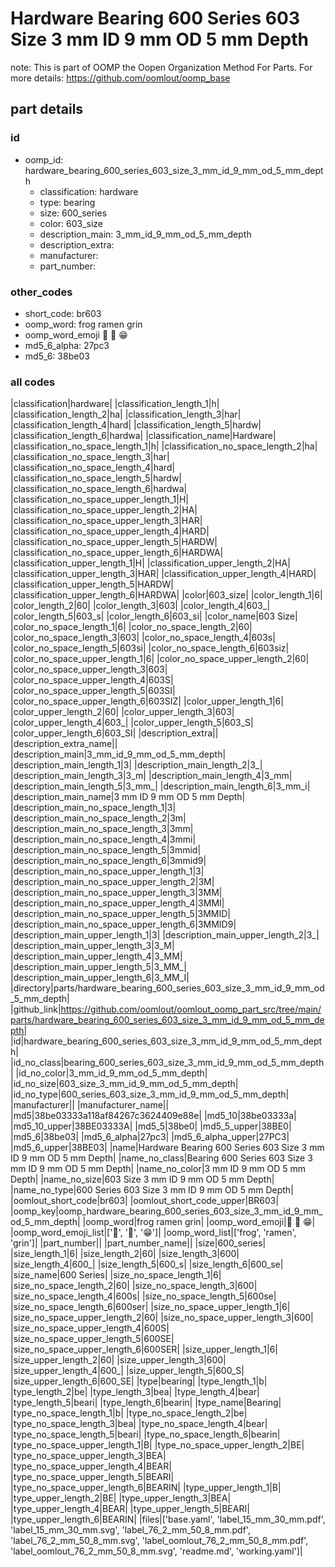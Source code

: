 # Hardware Bearing 600 Series 603 Size 3 mm ID 9 mm OD 5 mm Depth  

note: This is part of OOMP the Oopen Organization Method For Parts. For more details: https://github.com/oomlout/oomp_base

##  part details





### id
* oomp_id: hardware_bearing_600_series_603_size_3_mm_id_9_mm_od_5_mm_depth
  * classification: hardware
  * type: bearing
  * size: 600_series
  * color: 603_size
  * description_main: 3_mm_id_9_mm_od_5_mm_depth
  * description_extra: 
  * manufacturer: 
  * part_number: 

### other_codes
* short_code: br603
* oomp_word: frog ramen grin
* oomp_word_emoji :frog: :ramen: :grin:
* md5_6_alpha: 27pc3
* md5_6: 38be03

### all codes 
|classification|hardware|
|classification_length_1|h|
|classification_length_2|ha|
|classification_length_3|har|
|classification_length_4|hard|
|classification_length_5|hardw|
|classification_length_6|hardwa|
|classification_name|Hardware|
|classification_no_space_length_1|h|
|classification_no_space_length_2|ha|
|classification_no_space_length_3|har|
|classification_no_space_length_4|hard|
|classification_no_space_length_5|hardw|
|classification_no_space_length_6|hardwa|
|classification_no_space_upper_length_1|H|
|classification_no_space_upper_length_2|HA|
|classification_no_space_upper_length_3|HAR|
|classification_no_space_upper_length_4|HARD|
|classification_no_space_upper_length_5|HARDW|
|classification_no_space_upper_length_6|HARDWA|
|classification_upper_length_1|H|
|classification_upper_length_2|HA|
|classification_upper_length_3|HAR|
|classification_upper_length_4|HARD|
|classification_upper_length_5|HARDW|
|classification_upper_length_6|HARDWA|
|color|603_size|
|color_length_1|6|
|color_length_2|60|
|color_length_3|603|
|color_length_4|603_|
|color_length_5|603_s|
|color_length_6|603_si|
|color_name|603 Size|
|color_no_space_length_1|6|
|color_no_space_length_2|60|
|color_no_space_length_3|603|
|color_no_space_length_4|603s|
|color_no_space_length_5|603si|
|color_no_space_length_6|603siz|
|color_no_space_upper_length_1|6|
|color_no_space_upper_length_2|60|
|color_no_space_upper_length_3|603|
|color_no_space_upper_length_4|603S|
|color_no_space_upper_length_5|603SI|
|color_no_space_upper_length_6|603SIZ|
|color_upper_length_1|6|
|color_upper_length_2|60|
|color_upper_length_3|603|
|color_upper_length_4|603_|
|color_upper_length_5|603_S|
|color_upper_length_6|603_SI|
|description_extra||
|description_extra_name||
|description_main|3_mm_id_9_mm_od_5_mm_depth|
|description_main_length_1|3|
|description_main_length_2|3_|
|description_main_length_3|3_m|
|description_main_length_4|3_mm|
|description_main_length_5|3_mm_|
|description_main_length_6|3_mm_i|
|description_main_name|3 mm ID 9 mm OD 5 mm Depth|
|description_main_no_space_length_1|3|
|description_main_no_space_length_2|3m|
|description_main_no_space_length_3|3mm|
|description_main_no_space_length_4|3mmi|
|description_main_no_space_length_5|3mmid|
|description_main_no_space_length_6|3mmid9|
|description_main_no_space_upper_length_1|3|
|description_main_no_space_upper_length_2|3M|
|description_main_no_space_upper_length_3|3MM|
|description_main_no_space_upper_length_4|3MMI|
|description_main_no_space_upper_length_5|3MMID|
|description_main_no_space_upper_length_6|3MMID9|
|description_main_upper_length_1|3|
|description_main_upper_length_2|3_|
|description_main_upper_length_3|3_M|
|description_main_upper_length_4|3_MM|
|description_main_upper_length_5|3_MM_|
|description_main_upper_length_6|3_MM_I|
|directory|parts/hardware_bearing_600_series_603_size_3_mm_id_9_mm_od_5_mm_depth|
|github_link|https://github.com/oomlout/oomlout_oomp_part_src/tree/main/parts/hardware_bearing_600_series_603_size_3_mm_id_9_mm_od_5_mm_depth|
|id|hardware_bearing_600_series_603_size_3_mm_id_9_mm_od_5_mm_depth|
|id_no_class|bearing_600_series_603_size_3_mm_id_9_mm_od_5_mm_depth|
|id_no_color|3_mm_id_9_mm_od_5_mm_depth|
|id_no_size|603_size_3_mm_id_9_mm_od_5_mm_depth|
|id_no_type|600_series_603_size_3_mm_id_9_mm_od_5_mm_depth|
|manufacturer||
|manufacturer_name||
|md5|38be03333a118af84267c3624409e88e|
|md5_10|38be03333a|
|md5_10_upper|38BE03333A|
|md5_5|38be0|
|md5_5_upper|38BE0|
|md5_6|38be03|
|md5_6_alpha|27pc3|
|md5_6_alpha_upper|27PC3|
|md5_6_upper|38BE03|
|name|Hardware Bearing 600 Series 603 Size 3 mm ID 9 mm OD 5 mm Depth|
|name_no_class|Bearing 600 Series 603 Size 3 mm ID 9 mm OD 5 mm Depth|
|name_no_color|3 mm ID 9 mm OD 5 mm Depth|
|name_no_size|603 Size 3 mm ID 9 mm OD 5 mm Depth|
|name_no_type|600 Series 603 Size 3 mm ID 9 mm OD 5 mm Depth|
|oomlout_short_code|br603|
|oomlout_short_code_upper|BR603|
|oomp_key|oomp_hardware_bearing_600_series_603_size_3_mm_id_9_mm_od_5_mm_depth|
|oomp_word|frog ramen grin|
|oomp_word_emoji|:frog: :ramen: :grin:|
|oomp_word_emoji_list|[':frog:', ':ramen:', ':grin:']|
|oomp_word_list|['frog', 'ramen', 'grin']|
|part_number||
|part_number_name||
|size|600_series|
|size_length_1|6|
|size_length_2|60|
|size_length_3|600|
|size_length_4|600_|
|size_length_5|600_s|
|size_length_6|600_se|
|size_name|600 Series|
|size_no_space_length_1|6|
|size_no_space_length_2|60|
|size_no_space_length_3|600|
|size_no_space_length_4|600s|
|size_no_space_length_5|600se|
|size_no_space_length_6|600ser|
|size_no_space_upper_length_1|6|
|size_no_space_upper_length_2|60|
|size_no_space_upper_length_3|600|
|size_no_space_upper_length_4|600S|
|size_no_space_upper_length_5|600SE|
|size_no_space_upper_length_6|600SER|
|size_upper_length_1|6|
|size_upper_length_2|60|
|size_upper_length_3|600|
|size_upper_length_4|600_|
|size_upper_length_5|600_S|
|size_upper_length_6|600_SE|
|type|bearing|
|type_length_1|b|
|type_length_2|be|
|type_length_3|bea|
|type_length_4|bear|
|type_length_5|beari|
|type_length_6|bearin|
|type_name|Bearing|
|type_no_space_length_1|b|
|type_no_space_length_2|be|
|type_no_space_length_3|bea|
|type_no_space_length_4|bear|
|type_no_space_length_5|beari|
|type_no_space_length_6|bearin|
|type_no_space_upper_length_1|B|
|type_no_space_upper_length_2|BE|
|type_no_space_upper_length_3|BEA|
|type_no_space_upper_length_4|BEAR|
|type_no_space_upper_length_5|BEARI|
|type_no_space_upper_length_6|BEARIN|
|type_upper_length_1|B|
|type_upper_length_2|BE|
|type_upper_length_3|BEA|
|type_upper_length_4|BEAR|
|type_upper_length_5|BEARI|
|type_upper_length_6|BEARIN|
|files|['base.yaml', 'label_15_mm_30_mm.pdf', 'label_15_mm_30_mm.svg', 'label_76_2_mm_50_8_mm.pdf', 'label_76_2_mm_50_8_mm.svg', 'label_oomlout_76_2_mm_50_8_mm.pdf', 'label_oomlout_76_2_mm_50_8_mm.svg', 'readme.md', 'working.yaml']|
